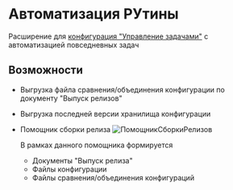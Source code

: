 # Автоматизация РУтины
Расширение для [конфигурация "Управление задачами"](https://github.com/BlizD/Tasks) с автоматизацией повседневных задач

## Возможности
* Выгрузка файла сравнения/объединения конфигурации по документу "Выпуск релизов"
* Выгрузка последней версии хранилища конфигурации
* Помощник сборки релиза
![ПомощникСборкиРелизов](https://github.com/hawkxtreme/Tasker1C_AutomationRoutine/blob/main/img/ReleaseBuildAssistant.gif?raw=true)
    
    В рамках данного помощника формируется
    * Документы "Выпуск релиза"
    * Файлы конфигурации
    * Файлы сравнения/объединения конфигураций
